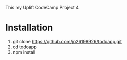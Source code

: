 This my Uplift CodeCamp Project 4

# Installation
1. git clone https://github.com/jp26198926/todoapp.git
2. cd todoapp
3. npm install